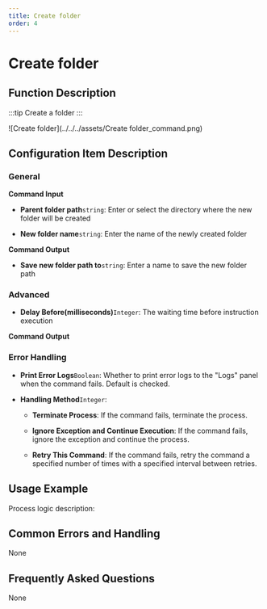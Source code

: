 ```yaml
---
title: Create folder
order: 4
---
```


# Create folder

## Function Description

:::tip 
Create a folder
:::

![Create folder](../../../assets/Create folder_command.png)

## Configuration Item Description

### General

**Command Input**

- **Parent folder path**`string`: Enter or select the directory where the new folder will be created

- **New folder name**`string`: Enter the name of the newly created folder


**Command Output**

- **Save new folder path to**`string`: Enter a name to save the new folder path

### Advanced

- **Delay Before(milliseconds)**`Integer`: The waiting time before instruction execution


**Command Output**

### Error Handling

- **Print Error Logs**`Boolean`: Whether to print error logs to the "Logs" panel when the command fails. Default is checked. 

- **Handling Method**`Integer`:

    - **Terminate Process**: If the command fails, terminate the process.

    - **Ignore Exception and Continue Execution**: If the command fails, ignore the exception and continue the process.

    - **Retry This Command**: If the command fails, retry the command a specified number of times with a specified interval between retries.

## Usage Example

Process logic description:

## Common Errors and Handling

None

## Frequently Asked Questions

None

